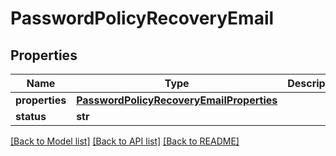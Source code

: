 # PasswordPolicyRecoveryEmail

## Properties
Name | Type | Description | Notes
------------ | ------------- | ------------- | -------------
**properties** | [**PasswordPolicyRecoveryEmailProperties**](PasswordPolicyRecoveryEmailProperties.md) |  | [optional] 
**status** | **str** |  | [optional] 

[[Back to Model list]](../README.md#documentation-for-models) [[Back to API list]](../README.md#documentation-for-api-endpoints) [[Back to README]](../README.md)

